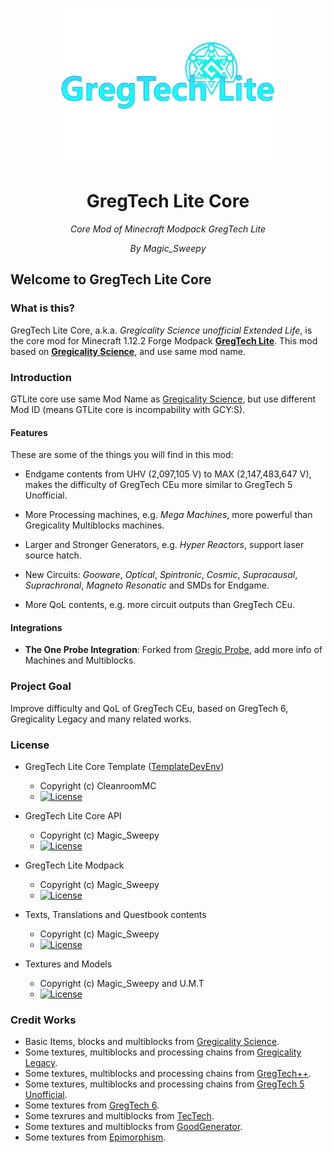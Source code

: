 <p align="center">
  <img src="logo.png" width=350 height="250" alt="logo">
</p>
<h1 align="center">GregTech Lite Core</h1>
<p align="center">
  <i>Core Mod of Minecraft Modpack GregTech Lite</i>
</p>
<p align="center">
  <i>By Magic_Sweepy</i>
</p>

## Welcome to GregTech Lite Core

### What is this?

GregTech Lite Core, a.k.a. _Gregicality Science unofficial Extended Life_, is the core mod for Minecraft 1.12.2 Forge Modpack __[GregTech Lite](https://www.mcmod.cn/modpack/655.html)__. This mod based on **[Gregicality Science](https://github.com/GregTechCEu/gregicality-science)**, and use same mod name.

### Introduction

GTLite core use same Mod Name as [Gregicality Science](https://github.com/GregTechCEu/gregicality-science), but use different Mod ID (means GTLite core is incompability with GCY:S).

#### Features

These are some of the things you will find in this mod:

- Endgame contents from UHV (2,097,105 V) to MAX (2,147,483,647 V), makes the difficulty of GregTech CEu more similar to GregTech 5 Unofficial.

- More Processing machines, e.g. _Mega Machines_, more powerful than Gregicality Multiblocks machines.

- Larger and Stronger Generators, e.g. _Hyper Reactors_, support laser source hatch.

- New Circuits: _Gooware_, _Optical_, _Spintronic_, _Cosmic_, _Supracausal_, _Suprachronal_, _Magneto Resonatic_ and SMDs for Endgame.

- More QoL contents, e.g. more circuit outputs than GregTech CEu.

#### Integrations

- __The One Probe Integration__: Forked from [Gregic Probe](https://github.com/vfyjxf/GregicProbe), add more info of Machines and Multiblocks.

### Project Goal

Improve difficulty and QoL of GregTech CEu, based on GregTech 6, Gregicality Legacy and many related works.

### License

* GregTech Lite Core Template ([TemplateDevEnv](https://github.com/CleanroomMC/TemplateDevEnv))
  - Copyright (c) CleanroomMC
  - [![License](https://img.shields.io/badge/License-MIT-red.svg?style=flat-square)](http://opensource.org/licenses/MIT)

* GregTech Lite Core API
  - Copyright (c) Magic_Sweepy
  - [![License](https://img.shields.io/badge/License-MIT-red.svg?style=flat-square)](http://opensource.org/licenses/MIT)

* GregTech Lite Modpack
  - Copyright (c) Magic_Sweepy
  - [![License](https://img.shields.io/badge/License-AGPLv3-blue.svg?style=flat-square)](https://gitlab.com/sweep_tosho/gregtech-lite/-/blob/main/license)

* Texts, Translations and Questbook contents
  - Copyright (c) Magic_Sweepy
  - [![License](https://img.shields.io/badge/License-CC%20BY--NC--SA%203.0-yellow.svg?style=flat-square)](https://creativecommons.org/licenses/by-nc-sa/3.0/)

* Textures and Models
  - Copyright (c) Magic_Sweepy and U.M.T
  - [![License](https://img.shields.io/badge/License-CC%20BY--NC--SA%203.0-yellow.svg?style=flat-square)](https://creativecommons.org/licenses/by-nc-sa/3.0/)

### Credit Works

* Basic Items, blocks and multiblocks from [Gregicality Science](https://github.com/GregTechCEu/gregicality-science).
* Some textures, multiblocks and processing chains from [Gregicality Legacy](https://github.com/GregTechCEu/gregicality-legacy).
* Some textures, multiblocks and processing chains from [GregTech++](https://github.com/GTNewHorizons/GTplusplus).
* Some textures, multiblocks and processing chains from [GregTech 5 Unofficial](https://github.com/GTNewHorizons/GT5-Unofficial).
* Some textures from [GregTech 6](https://github.com/GregTech6/gregtech6).
* Some texrures and multiblocks from [TecTech](https://github.com/Technus/TecTech).
* Some textures and multiblocks from [GoodGenerator](https://github.com/GTNewHorizons/GoodGenerator).
* Some textures from [Epimorphism](https://gitlab.com/gtcnc/epimorphism-core).
